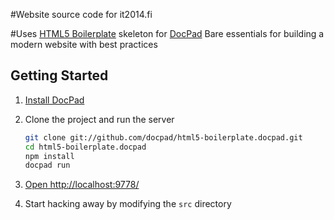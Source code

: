 #Website source code for it2014.fi 

#Uses [HTML5 Boilerplate](http://html5boilerplate.com/) skeleton for [DocPad](https://github.com/bevry/docpad)
Bare essentials for building a modern website with best practices


## Getting Started

1. [Install DocPad](https://github.com/bevry/docpad)

1. Clone the project and run the server

	``` bash
	git clone git://github.com/docpad/html5-boilerplate.docpad.git
	cd html5-boilerplate.docpad
	npm install
	docpad run
	```

1. [Open http://localhost:9778/](http://localhost:9778/)

1. Start hacking away by modifying the `src` directory

